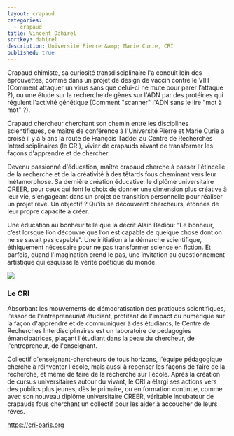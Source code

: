 ```yaml
---
layout: crapaud
categories:
  - crapaud
title: Vincent Dahirel
sortkey: dahirel
description: Université Pierre &amp; Marie Curie, CRI
published: true
---
```


Crapaud chimiste, sa curiosité transdisciplinaire l'a conduit loin des éprouvettes, comme dans un projet de design de vaccin contre le VIH (Comment attaquer un virus sans que celui-ci ne mute pour parer l’attaque ?), ou une étude sur la recherche de gènes sur l'ADN par des protéines qui régulent l'activité génétique (Comment "scanner" l'ADN sans le lire "mot à mot" ?).

Crapaud chercheur cherchant son chemin entre les disciplines scientifiques, ce maître de conférence à l'Université Pierre et Marie Curie a croisé il y a 5 ans la route de François Taddei au Centre de Recherches Interdisciplinaires (le CRI), vivier de crapauds rêvant de transformer les façons d'apprendre et de chercher. 

Devenu passionné d'éducation, maître crapaud cherche à passer l'étincelle de la recherche et de la créativité à des têtards fous cheminant vers leur métamorphose. Sa dernière création éducative: le diplôme universitaire CREER, pour ceux qui font le choix de donner une dimension plus créative à leur vie, s'engageant dans un projet de transition personnelle pour réaliser un projet rêvé. Un objectif ? Qu'ils se découvrent chercheurs, étonnés de leur propre capacité à créer. 

Une éducation au bonheur telle que la décrit Alain Badiou: “Le bonheur, c’est lorsque l’on découvre que l’on est capable de quelque chose dont on ne se savait pas capable”. Une initiation à la démarche scientifique, éthiquement nécessaire pour ne pas transformer science en fiction. Et parfois, quand l'imagination prend le pas, une invitation au questionnement artistique qui esquisse la vérité poétique du monde. 

<img src="{{ site.urlimg }}/profiles/vincent_dahirel_illus.png" />

### Le CRI 

Absorbant les mouvements de démocratisation des pratiques scientifiques, l'essor de l'entrepreneuriat étudiant, profitant de l'impact du numérique sur la façon d'apprendre et de communiquer à des étudiants, le Centre de Recherches Interdisciplinaires est un laboratoire de pédagogies émancipatrices, plaçant l'étudiant dans la peau du chercheur, de l'entrepreneur, de l'enseignant. 

Collectif d'enseignant-chercheurs de tous horizons, l'équipe pédagogique cherche à réinventer l'école, mais aussi à repenser les façons de faire de la recherche, et même de faire de la recherche sur l'école. Après la création de cursus universitaires autour du vivant, le CRI a élargi ses actions vers des publics plus jeunes, dès le primaire, ou en formation continue, comme avec son nouveau diplôme universitaire CREER, véritable incubateur de crapauds fous cherchant un collectif pour les aider à accoucher de leurs rêves. 

<https://cri-paris.org>
